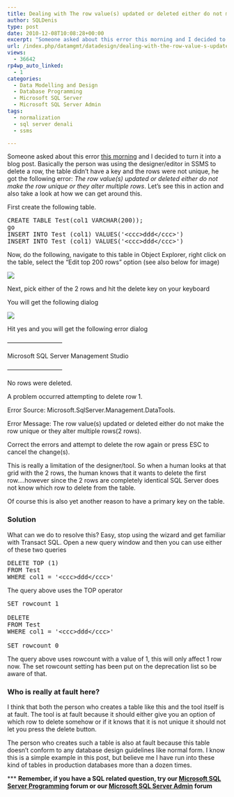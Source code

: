 ```yaml
---
title: Dealing with The row value(s) updated or deleted either do not make the row unique or they alter multiple rows errors
author: SQLDenis
type: post
date: 2010-12-08T10:08:28+00:00
excerpt: "Someone asked about this error this morning and I decided to turn it into a blog post. Basically the person was using the designer/editor in SSMS to delete a row, the table didn't have a key and the rows were not unique, he got the following error: The&hellip;"
url: /index.php/datamgmt/datadesign/dealing-with-the-row-value-s-updated-or/
views:
  - 36642
rp4wp_auto_linked:
  - 1
categories:
  - Data Modelling and Design
  - Database Programming
  - Microsoft SQL Server
  - Microsoft SQL Server Admin
tags:
  - normalization
  - sql server denali
  - ssms

---
```

Someone asked about this error [this morning][1] and I decided to turn it into a blog post. Basically the person was using the designer/editor in SSMS to delete a row, the table didn&#8217;t have a key and the rows were not unique, he got the following error: _The row value(s) updated or deleted either do not make the row unique or they alter multiple rows_. Let&#8217;s see this in action and also take a look at how we can get around this.

First create the following table.

<pre>CREATE TABLE Test(col1 VARCHAR(200));
go
INSERT INTO Test (col1) VALUES('&lt;ccc&gt;ddd&lt;/ccc&gt;')
INSERT INTO Test (col1) VALUES('&lt;ccc&gt;ddd&lt;/ccc&gt;')</pre>

Now, do the following, navigate to this table in Object Explorer, right click on the table, select the &#8220;Edit top 200 rows&#8221; option (see also below for image)

![][2]

Next, pick either of the 2 rows and hit the delete key on your keyboard
  
You will get the following dialog
  
![][3]

Hit yes and you will get the following error dialog

&#8212;&#8212;&#8212;&#8212;&#8212;&#8212;&#8212;&#8212;&#8212;
  
Microsoft SQL Server Management Studio
  
&#8212;&#8212;&#8212;&#8212;&#8212;&#8212;&#8212;&#8212;&#8212;
  
No rows were deleted.

A problem occurred attempting to delete row 1.
  
Error Source: Microsoft.SqlServer.Management.DataTools.
  
Error Message: The row value(s) updated or deleted either do not make the row unique or they alter multiple rows(2 rows).

Correct the errors and attempt to delete the row again or press ESC to cancel the change(s).

This is really a limitation of the designer/tool. So when a human looks at that grid with the 2 rows, the human knows that it wants to delete the first row&#8230;.however since the 2 rows are completely identical SQL Server does not know which row to delete from the table.

Of course this is also yet another reason to have a primary key on the table.

### Solution

What can we do to resolve this? Easy, stop using the wizard and get familiar with Transact SQL. Open a new query window and then you can use either of these two queries

<pre>DELETE TOP (1)
FROM Test
WHERE col1 = '&lt;ccc&gt;ddd&lt;/ccc&gt;'</pre>

The query above uses the TOP operator

<pre>SET rowcount 1
   
DELETE
FROM Test
WHERE col1 = '&lt;ccc&gt;ddd&lt;/ccc&gt;'
   
SET rowcount 0</pre>

The query above uses rowcount with a value of 1, this will only affect 1 row now. The set rowcount setting has been put on the deprecation list so be aware of that.

### Who is really at fault here?

I think that both the person who creates a table like this and the tool itself is at fault. The tool is at fault because it should either give you an option of which row to delete somehow or if it knows that it is not unique it should not let you press the delete button.

The person who creates such a table is also at fault because this table doesn&#8217;t conform to any database design guidelines like normal form. I know this is a simple example in this post, but believe me I have run into these kind of tables in production databases more than a dozen times. 

\*** **Remember, if you have a SQL related question, try our [Microsoft SQL Server Programming][4] forum or our [Microsoft SQL Server Admin][5] forum**<ins></ins>

 [1]: http://stackoverflow.com/questions/4386592/why-cannot-i-delete-edit-a-row-with-xml-value-in-ssms
 [2]: /wp-content/uploads/blogs/DataMgmt/200rows.png ""
 [3]: /wp-content/uploads/blogs/DataMgmt//delete.png ""
 [4]: http://forum.lessthandot.com/viewforum.php?f=17
 [5]: http://forum.lessthandot.com/viewforum.php?f=22